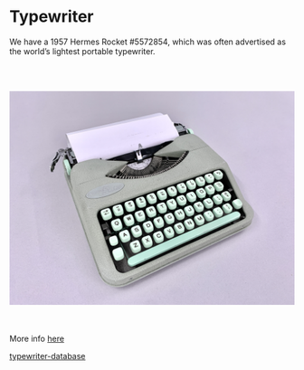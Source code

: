 # Typewriter

We have a 1957 Hermes Rocket #5572854, which was often advertised as the world’s lightest portable typewriter. 

<br><br>
 <div align="center">
 <img src="typewriter.jpg" alt="Black" width="700" al/>
 </div>

<br><br>
More info [here](https://type-writer.org/?p=2828)

[typewriter-database](https://typewriterdatabase.com/1954-hermes-rocket.2148.typewriter)

